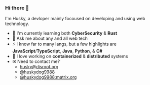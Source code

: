 ### Hi there 👋

I'm Husky, a devloper mainly focoused on developing and using web technology.

* 🌱 I'm currently learning both **CyberSecurity** & **Rust**
* 💬 Ask me about any and all web tech
* ⚡ I know far to many langs, but a few highlights are **JavaScript**/**TypeScript**, **Java**, **Python**, & **C#**
* 💖 I love working on **containerized** & **distributed** systems
* ✉ Need to contact me?
  *  [husky@disroot.org](mailto:husky@disroot.org)
  *  [@huskydog9988](https://twitter.com/huskydog9988/)
  *  [@huskydog9988:matrix.org](https://matrix.to/#/@huskydog9988:matrix.org)
